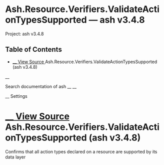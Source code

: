 # Ash.Resource.Verifiers.ValidateActionTypesSupported — ash v3.4.8

Project: ash v3.4.8

## Table of Contents

- [ __ View Source ](external_link) Ash.Resource.Verifiers.ValidateActionTypesSupported (ash v3.4.8)

__

Search documentation of ash __ __

__ Settings

#  [ __ View Source ](external_link) Ash.Resource.Verifiers.ValidateActionTypesSupported (ash v3.4.8)

Confirms that all action types declared on a resource are supported by its data layer
